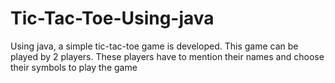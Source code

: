 # Tic-Tac-Toe-Using-java
Using java, a simple tic-tac-toe game is developed. This game can be played by 2 players. These players have to mention their names and choose their symbols to play the game
